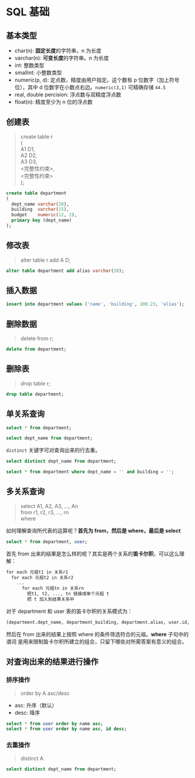 #  SQL 基础 #

## 基本类型 ##

* char(n): **固定长度**的字符串，n 为长度
* varchar(n): **可变长度**的字符串。n 为长度
* int: 整数类型
* smallint: 小整数类型
* numeric(p, d): 定点数，精度由用户指定。这个数有 p 位数字（加上符号位），其中 d
  位数字在小数点右边。`numeric(3,1)` 可精确存储 `44.5`
* real, double percision: 浮点数与双精度浮点数
* float(n): 精度至少为 n 位的浮点数

## 创建表 ##

> create table r<br>
> (<br>
>  A1    D1,<br>
>  A2    D2,<br>
>  A3    D3,<br>
>  <完整性约束>,<br>
>  <完整性约束><br>
> );<br>

```sql
create table department
(
  dept_name varchar(20),
  building  varchar(15),
  budget    numeric(12, 2),
  primary key (dept_name)
);
```

## 修改表 ##

> alter table r add A D;

```sql
alter table department add alias varchar(20);
```

## 插入数据 ##

```sql
insert into department values ('name', 'building', 100.23, 'alias');
```

## 删除数据 ##

> delete from r;

```sql
delete from department;
```

## 删除表 ##

> drop table r;

```sql
drop table department;
```

## 单关系查询 ##

```sql
select * from department;
```

```sql
select dept_name from department;
```

`distinct` 关键字可对查询出来的行去重。

```sql
select distinct dept_name from department;
```

```sql
select * from department where dept_name = '' and building = '';
```

## 多关系查询 ##

> select A1, A2, A3, ..., An<br>
> from r1, r2, r3, ..., rn<br>
> where<br>

如何理解查询所代表的运算呢？**首先为 from，然后是 where，最后是 select**

```sql
select * from department, user;
```

首先 from 出来的结果是怎么样的呢？其实是两个关系的**笛卡尔积**，可以这么理解：

```txt
for each 元祖t1 in 关系r1
  for each 元祖t2 in 关系r2
    ...
      for each 元祖tn in 关系rn
        把t1, t2, ..., tn 链接成单个元祖 t
        把 t 加入到结果关系中
```

对于 department 和 user 表的笛卡尔积的关系模式为：

```txt
(department.dept_name, department_building, department.alias, user.id, user.name, user.alias)
```

然后在 from 出来的结果上按照 where 的条件筛选符合的元祖。**where** 子句中的谓词
是用来限制笛卡尔积所建立的组合，只留下哪些对所需答案有意义的组合。

## 对查询出来的结果进行操作 ##

### 排序操作 ###

> order by A asc/desc

* asc: 升序（默认）
* desc: 降序

```sql
select * from user order by name asc;
select * from user order by name asc, id desc;
```

### 去重操作 ###

> distinct A

```sql
select distinct dept_name from department;
```
